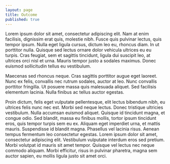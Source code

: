 ```yaml
---
layout: page
title: Outcome
published: true
---
```


Lorem ipsum dolor sit amet, consectetur adipiscing elit. Nam at enim facilisis, dignissim erat quis, molestie nibh. Fusce quis pulvinar lectus, quis tempor ipsum. Nulla eget ligula cursus, dictum leo eu, rhoncus diam. In ut porttitor nulla. Quisque sed lectus ornare dolor vehicula ultrices eu eu turpis. Cras feugiat, sem et sagittis tincidunt, ligula dui suscipit leo, at ultrices orci nisl et urna. Mauris tempor justo a sodales maximus. Donec euismod sollicitudin tellus eu vestibulum.

Maecenas sed rhoncus neque. Cras sagittis porttitor augue eget laoreet. Nunc ex felis, convallis nec rutrum sodales, auctor at leo. Nunc convallis porttitor fringilla. Ut posuere massa quis malesuada aliquet. Sed facilisis elementum lacinia. Nulla finibus ac tellus auctor egestas.

Proin dictum, felis eget vulputate pellentesque, elit lectus bibendum nibh, eu ultrices felis nunc nec est. Morbi sed neque lectus. Donec tristique ultricies vestibulum. Nulla accumsan euismod aliquet. Quisque id tincidunt magna, et congue odio. Sed blandit, massa eu finibus mollis, tortor ipsum tincidunt eros, quis tempor turpis sem eu ex. Aliquam eget imperdiet urna, et mattis mauris. Suspendisse id blandit magna. Phasellus vel lacinia risus. Aenean tempus fermentum leo consectetur egestas. Lorem ipsum dolor sit amet, consectetur adipiscing elit. Vestibulum vulputate interdum eros sed pretium. Morbi volutpat id mauris sit amet tempor. Quisque vel lectus nec neque commodo aliquam. Morbi efficitur, risus in pulvinar pharetra, magna sem auctor sapien, eu mollis ligula justo sit amet orci.
